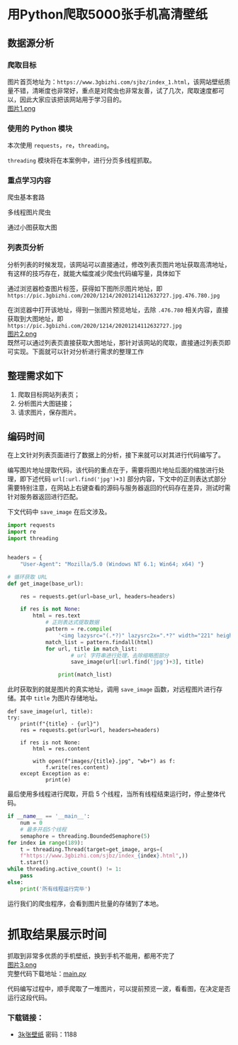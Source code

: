 # 用Python爬取5000张手机高清壁纸
## 数据源分析
### 爬取目标
图片首页地址为：`https://www.3gbizhi.com/sjbz/index_1.html`，该网站壁纸质量不错，清晰度也非常好，重点是对爬虫也非常友善，试了几次，爬取速度都可以，因此大家应该把该网站用于学习目的。  
[图片1.png](https://img13.360buyimg.com/ddimg/jfs/t1/196629/23/15483/1547096/6102da0fEeeeda363/0823fa3b11b6a0c0.png)  
### 使用的 Python 模块
  
本次使用 `requests`，`re`，`threading`。  
  
`threading` 模块将在本案例中，进行分页多线程抓取。  
  
### 重点学习内容
  
爬虫基本套路  
  
多线程图片爬虫  
  
通过小图获取大图  
  
### 列表页分析
  
分析列表的时候发现，该网站可以直接通过，修改列表页图片地址获取高清地址，有这样的技巧存在，就能大幅度减少爬虫代码编写量，具体如下  
  
通过浏览器检查图片标签，获得如下图所示图片地址，即 `https://pic.3gbizhi.com/2020/1214/20201214112632727.jpg.476.780.jpg`  
  
在浏览器中打开该地址，得到一张图片预览地址，去除 `.476.780` 相关内容，直接获取到大图地址，即 `https://pic.3gbizhi.com/2020/1214/20201214112632727.jpg`  
[图片2.png](https://img10.360buyimg.com/ddimg/jfs/t1/186213/36/16377/524589/6102daf9E2bad3a16/19571f9b71630b3a.png)  
既然可以通过列表页直接获取大图地址，那针对该网站的爬取，直接通过列表页即可实现。下面就可以针对分析进行需求的整理工作  
## 整理需求如下
1. 爬取目标网站列表页；
2. 分析图片大图链接；
3. 请求图片，保存图片。  
## 编码时间
在上文针对列表页面进行了数据上的分析，接下来就可以对其进行代码编写了。  
  
编写图片地址提取代码，该代码的重点在于，需要将图片地址后面的缩放进行处理，即下述代码 `url[:url.find('jpg')+3]` 部分内容，下文中的正则表达式部分需要特别注意，在网站上右键查看的源码与服务器返回的代码存在差异，测试时需针对服务器返回进行匹配。  
  
下文代码中 `save_image` 在后文涉及。
```python
import requests
import re
import threading


headers = {
	"User-Agent": "Mozilla/5.0 (Windows NT 6.1; Win64; x64) "}

# 循环获取 URL
def get_image(base_url):

	res = requests.get(url=base_url, headers=headers)

	if res is not None:
		html = res.text
			# 正则表达式提取数据
			pattern = re.compile(
				'<img lazysrc="(.*?)" lazysrc2x=".*?" width="221" height="362" alt=".*?" title="(.*?)"')
			match_list = pattern.findall(html)
			for url, title in match_list:
					# url 字符串进行处理，去除缩略图部分
					save_image(url[:url.find('jpg')+3], title)

				print(match_list)

```  
此时获取到的就是图片的真实地址，调用 `save_image` 函数，对远程图片进行存储。其中 `title` 为图片存储地址。
```pythpn
def save_image(url, title):
try:
	print(f"{title} - {url}")
	res = requests.get(url=url, headers=headers)

	if res is not None:
		html = res.content

		with open(f"images/{title}.jpg", "wb+") as f:
			f.write(res.content)
	except Exception as e:
			print(e)

```  
最后使用多线程进行爬取，开启 5 个线程，当所有线程结束运行时，停止整体代码。
```python
if __name__ == '__main__':
	num = 0
	# 最多开启5个线程
	semaphore = threading.BoundedSemaphore(5)
for index in range(189):
	t = threading.Thread(target=get_image, args=(
	f"https://www.3gbizhi.com/sjbz/index_{index}.html",))
	t.start()
while threading.active_count() != 1:
	pass
else:
	print('所有线程运行完毕')
```  
运行我们的爬虫程序，会看到图片批量的存储到了本地。  
  
# 抓取结果展示时间
抓取到非常多优质的手机壁纸，换到手机不能用，都用不完了  
[图片3.png](https://img13.360buyimg.com/ddimg/jfs/t1/189566/25/15688/1072233/6102db53E7c61ed39/620382d373de4e2d.png)  
完整代码下载地址：[main.py](./main.py)  

代码编写过程中，顺手爬取了一堆图片，可以提前预览一波，看看图，在决定是否运行这段代码。
### 下载链接：
* [3k张壁纸](https://ws28.cn/f/60sdbzsqqp1) 密码：1188
